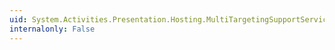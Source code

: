 ```yaml
---
uid: System.Activities.Presentation.Hosting.MultiTargetingSupportService.IsSupportedType(System.Type)
internalonly: False
---
```

